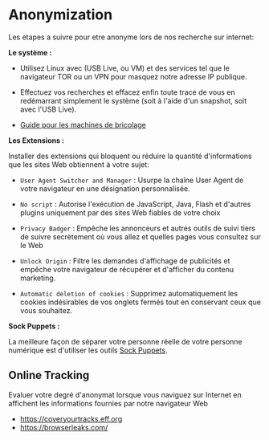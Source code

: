 # Anonymization

Les etapes a suivre pour etre anonyme lors de nos recherche sur internet:

**Le système :**

- Utilisez Linux avec (USB Live, ou VM) et des services tel que le navigateur TOR ou un VPN pour masquez notre adresse IP publique.

- Effectuez vos recherches et effacez enfin toute trace de vous en redémarrant simplement le système (soit à l'aide d'un snapshot, soit avec l'USB Live).

- [Guide pour les machines de bricolage](https://nixintel.info/tag/diy-buscador/)

**Les Extensions :**

Installer des extensions qui bloquent ou réduire la quantité d'informations que les sites Web obtiennent à votre sujet:

- `User Agent Switcher and Manager` : Usurpe la chaîne User Agent de votre navigateur en une désignation personnalisée.

- `No script` : Autorise l'exécution de JavaScript, Java, Flash et d'autres plugins uniquement par des sites Web fiables de votre choix

- `Privacy Badger` : Empêche les annonceurs et autres outils de suivi tiers de suivre secrètement où vous allez et quelles pages vous consultez sur le Web

- `Unlock Origin` : Filtre les demandes d'affichage de publicités et empêche votre navigateur de récupérer et d'afficher du contenu marketing.

- `Automatic deletion of cookies` : Supprimez automatiquement les cookies indésirables de vos onglets fermés tout en conservant ceux que vous souhaitez.

**Sock Puppets :**

La meilleure façon de séparer votre personne réelle de votre personne numérique est d'utiliser les outils [Sock Puppets](./Sock%20Puppets.md).

## Online Tracking

Evaluer votre degré d'anonymat lorsque vous naviguez sur Internet en affichent les informations fournies par notre navigateur Web

- https://coveryourtracks.eff.org
- https://browserleaks.com/